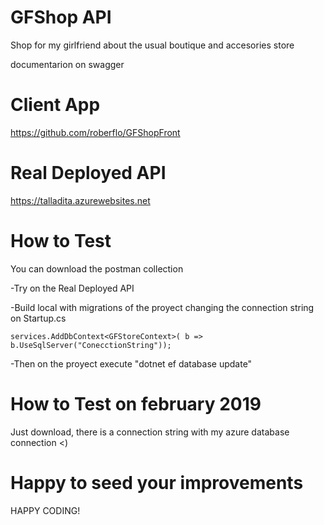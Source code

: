 # GFShop API
Shop for my girlfriend about the usual boutique and accesories store

documentarion on swagger

#  Client App 
https://github.com/roberflo/GFShopFront

#  Real Deployed API 
https://talladita.azurewebsites.net


#  How to Test
You can download the postman collection 

-Try on the Real Deployed API 


-Build local with migrations of the proyect changing the connection string on Startup.cs


  `services.AddDbContext<GFStoreContext>(
                b => b.UseSqlServer("ConecctionString"));`
                
                
  -Then on the proyect execute "dotnet ef database update"
  


#  How to Test on february 2019
Just download, there is a connection string with my azure database connection <)

#  Happy to seed your improvements
  
  HAPPY CODING!


